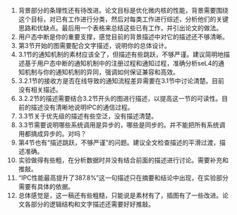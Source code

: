 
1. 背景部分的条理性还有待改进。论文目标是优化微内核的性能，背景需要围绕这个目标，对已有工作进行分类，然后对每类工作进行综述，分析他们的关键思路和优缺点。最后用一个表格来总结这些已有工作，并引出论文的做法。
2. 用户态中断是你的重要支撑，感觉目前的背景描述中对它的描述还不够清晰。
3. 第3节开始的图需要配合文字描述，说明你的总体设计。
4. 3.1节的通知机制的素材应该全了，但描述有些跳跃，不够严谨。建议简明地描述基于用户态中断的通知机制中的注册过程和通知过程，准确分析seL4的通知机制与你的通知机制的异同，强调如何保证兼容和高效。
5. 3.2.1节的接收方是否在线导致的通知流程差异需要在3.1节中讨论清楚。目前没有相关描述。
6. 3.2.2节的描述需要结合3.2节开头的图进行描述，以提高这一节的可读性。目前的描述没有清晰地说明IPC的通信过程。
7. 3.3节关于优先级的描述有些空泛，没有描述清楚。
8. 3.3节需要说明哪些系统调用是异步的，哪些是同步的。并不能把所有系统调用都搞成异步的。对吗？
9. 第4节也有“描述跳跃，不够严谨”的问题。建议全文检查描述的平滑过渡，描述准确。
10. 实验做得有些粗，在分析数据时并没有结合前面的描述进行讨论。需要补充和推敲。
11. “IPC性能最高提升了387.8%”这一句描述只在摘要和结论中出现，在实验部分需要有具体的依据。
12. 总体感觉是，这一稿还有些粗糙，只能说是素材有了，插图有了一些改进。论文各部分的逻辑结构和文字描述还需要好好推敲。
